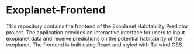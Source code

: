 # Exoplanet-Frontend
 This repository contains the frontend of the Exoplanet Habitability Predictor project. The application provides an interactive interface for users to input exoplanet data and receive predictions on the potential habitability of the exoplanet. The frontend is built using React and styled with Tailwind CSS.

